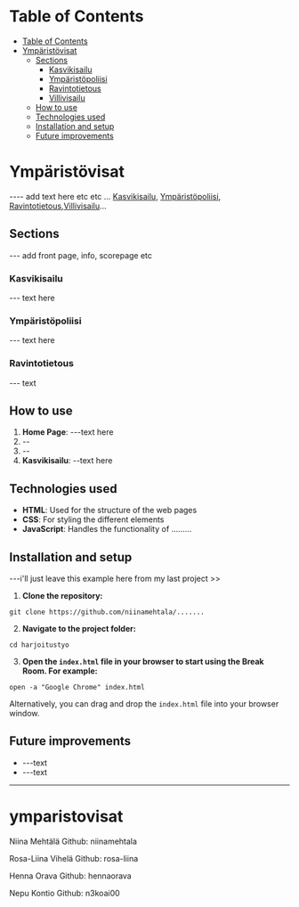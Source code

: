 # Table of Contents

* [Table of Contents](#table-of-contents)
* [Ympäristövisat](#ympäristövisat)
  * [Sections](#sections)
    * [Kasvikisailu](#kasvikisailu)
    * [Ympäristöpoliisi](#ympäristöpoliisi)
    * [Ravintotietous](#ravintotietous)
    * [Villivisailu](#villivisailu)
  * [How to use](#how-to-use)
  * [Technologies used](#technologies-used)
  * [Installation and setup](#installation-and-setup)
  * [Future improvements](#future-improvements)

# Ympäristövisat
---- add text here etc etc ... [Kasvikisailu](#kasvikisailu), [Ympäristöpoliisi](#ymparistöpoliisi), [Ravintotietous](#ravintotietous),[Villivisailu](#villivisailu)...


## Sections
--- add front page, info, scorepage etc

### Kasvikisailu

--- text here

### Ympäristöpoliisi

--- text here

### Ravintotietous

--- text

## How to use

1.	**Home Page**: ---text here
2.	--
3.	--
4.	**Kasvikisailu**: --text here

## Technologies used

*	**HTML**: Used for the structure of the web pages
*	**CSS**: For styling the different elements
*	**JavaScript**: Handles the functionality of .........

## Installation and setup

---i'll just leave this example here from my last project >>

1. **Clone the repository:**
```shell
git clone https://github.com/niinamehtala/.......
```

2. **Navigate to the project folder:**
```shell
cd harjoitustyo
```

3. **Open the `index.html` file in your browser to start using the Break Room. For example:**
```shell
open -a "Google Chrome" index.html
```
Alternatively, you can drag and drop the `index.html` file into your browser window.

## Future improvements

*	---text
*	---text

---------
# ymparistovisat

Niina Mehtälä
Github: niinamehtala

Rosa-Liina Vihelä
Github: rosa-liina

Henna Orava
Github: hennaorava

Nepu Kontio
Github: n3koai00
